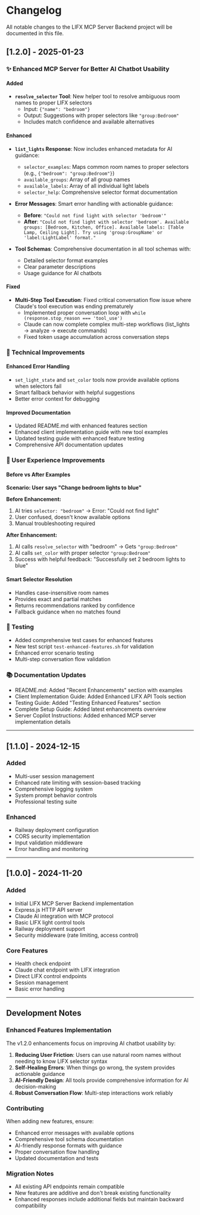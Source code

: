 # Changelog

All notable changes to the LIFX MCP Server Backend project will be documented in this file.

## [1.2.0] - 2025-01-23

### ✨ Enhanced MCP Server for Better AI Chatbot Usability

#### Added

- **`resolve_selector` Tool**: New helper tool to resolve ambiguous room names to proper LIFX selectors
  - Input: `{"name": "bedroom"}`
  - Output: Suggestions with proper selectors like `"group:Bedroom"`
  - Includes match confidence and available alternatives

#### Enhanced

- **`list_lights` Response**: Now includes enhanced metadata for AI guidance:

  - `selector_examples`: Maps common room names to proper selectors (e.g., `{"bedroom": "group:Bedroom"}`)
  - `available_groups`: Array of all group names
  - `available_labels`: Array of all individual light labels
  - `selector_help`: Comprehensive selector format documentation

- **Error Messages**: Smart error handling with actionable guidance:

  - **Before**: `"Could not find light with selector 'bedroom'"`
  - **After**: `"Could not find light with selector 'bedroom'. Available groups: [Bedroom, Kitchen, Office]. Available labels: [Table Lamp, Ceiling Light]. Try using 'group:GroupName' or 'label:LightLabel' format."`

- **Tool Schemas**: Comprehensive documentation in all tool schemas with:
  - Detailed selector format examples
  - Clear parameter descriptions
  - Usage guidance for AI chatbots

#### Fixed

- **Multi-Step Tool Execution**: Fixed critical conversation flow issue where Claude's tool execution was ending prematurely
  - Implemented proper conversation loop with `while (response.stop_reason === 'tool_use')`
  - Claude can now complete complex multi-step workflows (list_lights → analyze → execute commands)
  - Fixed token usage accumulation across conversation steps

### 🔧 Technical Improvements

#### Enhanced Error Handling

- `set_light_state` and `set_color` tools now provide available options when selectors fail
- Smart fallback behavior with helpful suggestions
- Better error context for debugging

#### Improved Documentation

- Updated README.md with enhanced features section
- Enhanced client implementation guide with new tool examples
- Updated testing guide with enhanced feature testing
- Comprehensive API documentation updates

### 🎯 User Experience Improvements

#### Before vs After Examples

**Scenario: User says "Change bedroom lights to blue"**

**Before Enhancement:**

1. AI tries `selector: "bedroom"` → Error: "Could not find light"
2. User confused, doesn't know available options
3. Manual troubleshooting required

**After Enhancement:**

1. AI calls `resolve_selector` with "bedroom" → Gets `"group:Bedroom"`
2. AI calls `set_color` with proper selector `"group:Bedroom"`
3. Success with helpful feedback: "Successfully set 2 bedroom lights to blue"

#### Smart Selector Resolution

- Handles case-insensitive room names
- Provides exact and partial matches
- Returns recommendations ranked by confidence
- Fallback guidance when no matches found

### 🧪 Testing

- Added comprehensive test cases for enhanced features
- New test script `test-enhanced-features.sh` for validation
- Enhanced error scenario testing
- Multi-step conversation flow validation

### 📚 Documentation Updates

- README.md: Added "Recent Enhancements" section with examples
- Client Implementation Guide: Added Enhanced LIFX API Tools section
- Testing Guide: Added "Testing Enhanced Features" section
- Complete Setup Guide: Added latest enhancements overview
- Server Copilot Instructions: Added enhanced MCP server implementation details

---

## [1.1.0] - 2024-12-15

### Added

- Multi-user session management
- Enhanced rate limiting with session-based tracking
- Comprehensive logging system
- System prompt behavior controls
- Professional testing suite

### Enhanced

- Railway deployment configuration
- CORS security implementation
- Input validation middleware
- Error handling and monitoring

---

## [1.0.0] - 2024-11-20

### Added

- Initial LIFX MCP Server Backend implementation
- Express.js HTTP API server
- Claude AI integration with MCP protocol
- Basic LIFX light control tools
- Railway deployment support
- Security middleware (rate limiting, access control)

### Core Features

- Health check endpoint
- Claude chat endpoint with LIFX integration
- Direct LIFX control endpoints
- Session management
- Basic error handling

---

## Development Notes

### Enhanced Features Implementation

The v1.2.0 enhancements focus on improving AI chatbot usability by:

1. **Reducing User Friction**: Users can use natural room names without needing to know LIFX selector syntax
2. **Self-Healing Errors**: When things go wrong, the system provides actionable guidance
3. **AI-Friendly Design**: All tools provide comprehensive information for AI decision-making
4. **Robust Conversation Flow**: Multi-step interactions work reliably

### Contributing

When adding new features, ensure:

- Enhanced error messages with available options
- Comprehensive tool schema documentation
- AI-friendly response formats with guidance
- Proper conversation flow handling
- Updated documentation and tests

### Migration Notes

- All existing API endpoints remain compatible
- New features are additive and don't break existing functionality
- Enhanced responses include additional fields but maintain backward compatibility
